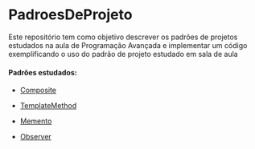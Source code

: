 # PadroesDeProjeto
Este repositório tem como objetivo descrever os padrões de projetos estudados na aula de Programação Avançada e implementar um código exemplificando o uso do padrão de projeto estudado em sala de aula
#### Padrões estudados:
- [Composite](https://github.com/aleboer/PadroesDeProjeto/tree/master/Composite)

- [TemplateMethod](https://github.com/aleboer/PadroesDeProjeto/tree/master/TemplateMethods)

- [Memento](https://github.com/aleboer/PadroesDeProjeto/tree/master/Memento)

- [Observer](https://github.com/aleboer/PadroesDeProjeto/tree/master/Oberserver)
